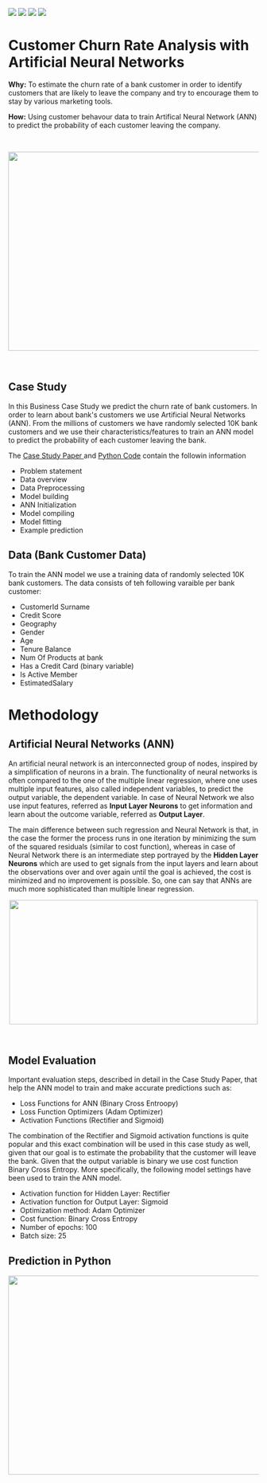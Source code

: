 [![](https://img.shields.io/badge/Deep__Learning-ANN-red)]()
[![](https://img.shields.io/badge/Python-Run_Code-blue?logo=Python)]()
[![](https://img.shields.io/badge/Tensorflow-3d3b3b?logo=Tensorflow)]()
[![](https://img.shields.io/badge/Keras-3d3b3b?logo=Keras)]()


# Customer Churn Rate Analysis with Artificial Neural Networks

**Why:** To estimate the churn rate of a bank customer in order to identify customers that are likely to leave the company and try to encourage them to stay by various marketing tools.

**How:** Using customer behavour data to train Artifical Neural Network (ANN) to predict the probability of each customer leaving the company.


<br>
<p align="center">
    <img src="https://github.com/TatevKaren/artificial-neural-network-business_case_study/blob/main/Churning_Customers.png?raw=true"
  width=699" height="400">
</p> 

<br>

## Case Study 
In this Business Case Study we predict the churn rate of bank customers. In order to learn about bank's customers we use Artificial Neural Networks (ANN). From the millions of customers we have randomly selected 10K bank customers and we use their characteristics/features to train an ANN model to predict the probability of each customer leaving the bank. 

The <a href ="https://github.com/TatevKaren/artificial-neural-network-business_case_study/blob/main/Artificial_Neural_Networks_Case_Study-2.pdf"> Case Study Paper </a> and <a href ="https://github.com/TatevKaren/artificial-neural-network-business_case_study/blob/main/Artificial_Neural_Network_Case_Study.py"> Python Code</a> contain the followin information<br>


 - Problem statement
 - Data overview
 - Data Preprocessing
 - Model building
 - ANN Initialization
 - Model compiling
 - Model fitting
 - Example prediction

## Data (Bank Customer Data)
To train the ANN model we use a training data of randomly selected 10K bank customers. The data consists of teh following varaible per bank customer:

- CustomerId Surname
- Credit Score
- Geography 
- Gender
- Age
- Tenure Balance
- Num Of Products at bank
- Has a Credit Card (binary variable)
- Is Active Member
- EstimatedSalary 

# Methodology

## Artificial Neural Networks (ANN)

An artificial neural network is an interconnected group of nodes, inspired by a simplification of neurons in a brain. The functionality of neural networks is often compared to the one of the multiple linear regression, where one uses multiple input features, also called independent variables, to predict the output variable, the dependent variable. 
In case of Neural Network we also use input features, referred as **Input Layer Neurons** to get information and learn about the outcome variable, referred as **Output Layer**.

The main difference between such regression and Neural Network is that, in the case the former the process runs in one iteration by minimizing the sum of the squared residuals (similar to cost function), whereas in case of Neural Network there is an intermediate step portrayed by the **Hidden Layer Neurons** which are used to get signals from the input layers and learn about the observations over and over again until the goal is achieved, the cost is minimized and no improvement is possible. So, one can say that ANNs are much more sophisticated than multiple linear regression.

<p align="center">
<img src="https://github.com/TatevKaren/artificial-neural-network-business_case_study/raw/main/ANN_layers.png?raw=true"
  alt=""width="500" height="250">
</p>

<br>

## Model Evaluation
Important evaluation steps, described in detail in the Case Study Paper, that help the ANN model to train and make accurate predictions such as:
- Loss Functions for ANN (Binary Cross Entroopy)
- Loss Function Optimizers (Adam Optimizer)
- Activation Functions (Rectifier and Sigmoid)

The combination of the Rectifier and Sigmoid activation functions is quite popular and this exact combination will be used in this case study as well, given that our goal is to estimate the probability that the customer will leave the bank. Given that the output variable is binary we use cost function Binary Cross Entropy. More specifically, the following model settings have been used to train the ANN model.

- Activation function for Hidden Layer: Rectifier
- Activation function for Output Layer: Sigmoid
- Optimization method: Adam Optimizer
- Cost function: Binary Cross Entropy
- Number of epochs: 100
- Batch size: 25

## Prediction in Python

<p align="left">
<img src="https://raw.githubusercontent.com/TatevKaren/artificial-neural-network-business_case_study/main/ANN_Case_Study_Sample_Output_1.png?raw=true"
  alt=""width="800" height="400">
</p>


<br>
















